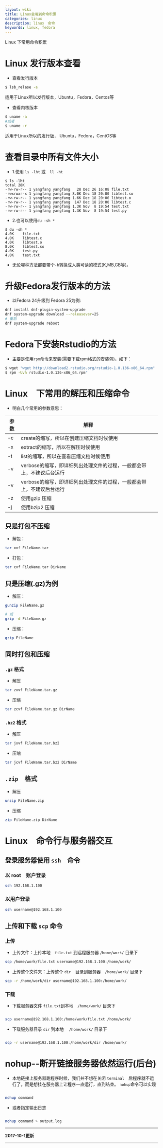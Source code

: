 ```yaml
---
layout: wiki
title: Linux会用到命令积累
categories: linux
description: linux　命令
keywords: linux, fedora
---
```


Linux 下常用命令积累

# Linux 发行版本查看

* 查看发行版本

```bash
$ lsb_relase -a
```
适用于Linux所以发行版本，Ubuntu，Fedora，Centos等

* 查看内核版本

```bash
$ uname -a
#或者
$ uname -r
```
适用于Linux所以的发行版， Ubuntu，Fedora，CentOS等

# 查看目录中所有文件大小

* 1.使用 `ls -lht` 或　`ll -ht`

```
$ ls -lht
total 28K
-rw-rw-r-- 1 yangfang yangfang   28 Dec 26 16:08 file.txt
-rwxrwxr-x 1 yangfang yangfang 8.0K Dec 18 20:00 libtest.so
-rw-rw-r-- 1 yangfang yangfang 1.6K Dec 18 20:00 libtest.o
-rw-rw-r-- 1 yangfang yangfang  147 Dec 18 20:00 libtest.c
-rw-rw-r-- 1 yangfang yangfang 1.3K Nov  8 19:54 test.txt
-rw-rw-r-- 1 yangfang yangfang 1.3K Nov  8 19:54 test.py
```

* 2.也可以使用`du -sh *`

```
$ du -sh *
4.0K    file.txt
4.0K    libtest.c
4.0K    libtest.o
8.0K    libtest.so
4.0K    test.py
4.0K    test.txt
```

* 无论哪种方法都要带个`-h`转换成人类可读的模式(K,MB,GB等)。


# 升级Fedora发行版本的方法

* 以Fedora 24升级到 Fedora 25为例:

```bash
dnf install dnf-plugin-system-upgrade
dnf system-upgrade download --releasever=25
# 重启
dnf system-upgrade reboot
```

# Fedora下安装Rstudio的方法

* 主要是使用`rpm`命令来安装(需要下载rpm格式的安装包)，如下：

```bash
$ wget "wget http://download2.rstudio.org/rstudio-1.0.136-x86_64.rpm"
$ rpm -Uvh rstudio-1.0.136-x86_64.rpm"

```

# Linux　下常用的解压和压缩命令

* 明白几个常用的参数意思：

| 参数  |  解释   |
| ----- |-----|
| -c | create的缩写，所以在创建压缩文档时候使用  |
| -x | extract的缩写，所以在解压时候使用        |
| -t | list的缩写，所以在查看压缩文档时候使用    |
| -v | verbose的缩写，即详细列出处理文件的过程，一般都会带上，不建议后台运行  |
| -v | verbose的缩写，即详细列出处理文件的过程，一般都会带上，不建议后台运行  |
| -z | 使用gzip 压缩  |
| -j | 使用bzip2 压缩  |

## 只是打包不压缩

* 解包：

```bash
tar xvf FileName.tar
```

* 打包：

```bash
tar cvf FileName.tar DirName
```

## 只是压缩(.gz)为例

* 解压：

```bash
gunzip FileName.gz

# 或
gzip -d FileName.gz
```

* 压缩：

```bash
gzip FileName
```

## 同时打包和压缩

### `.gz` 格式

* 解压

```bash
tar zxvf FileName.tar.gz
```

* 压缩

```bash
tar zcvf FileName.tar.gz DirName

```

### `.bz2` 格式

* 解压

```bash
tar jxvf FileName.tar.bz2
```

* 压缩

```bash
tar jcvf FileName.tar.bz2 DirName
```

## `.zip`　格式

* 解压

```bash
unzip FileName.zip
```

* 压缩

```bash
zip FileName.zip DirName
```


# Linux　命令行与服务器交互

## 登录服务器使用 `ssh`　命令

### 以 root　账户登录

```bash
ssh 192.168.1.100

```

### 以用户登录


```bash
ssh username@192.168.1.100

```

## 上传和下载 `scp` 命令

### 上传

* 上传文件：上传本地　`file.txt` 到远程服务器 `/home/work/` 目录下


```bash
scp /home/work/file.txt username@192.168.1.100:/home/work/

```

* 上传整个文件夹：上传整个 `dir`　目录到服务器　`/home/work/` 目录下

```bash
scp -r /home/work/dir username@192.168.1.100:/home/work/

```

### 下载

* 下载服务器文件 `file.txt`到本地　`/home/work/` 目录下

```bash

scp username@192.168.1.100:/home/work/file.txt /home/work/
```

* 下载服务器目录 `dir` 到本地 　`/home/work/` 目录下

```bash

scp -r username@192.168.1.100:/home/work/dir /home/work/
```


# nohup--断开链接服务器依然运行(后台)

* 本地链接上服务器跑程序时候，我们并不想在关闭 `terminal`　后程序就不运行了，而是想挂在服务器上让程序一直运行，直到结束。 `nohup`命令可以实现

```bash

nohup command

```

* 或者指定输出日志

```bash

nohup command > output.log

```



***

**2017-10-1更新**

***